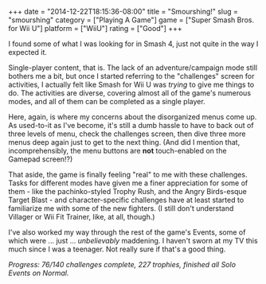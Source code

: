 +++
date = "2014-12-22T18:15:36-08:00"
title = "Smourshing!"
slug = "smourshing"
category = ["Playing A Game"]
game = ["Super Smash Bros. for Wii U"]
platform = ["WiiU"]
rating = ["Good"]
+++

I found some of what I was looking for in Smash 4, just not quite in the way I expected it.

Single-player content, that is.  The lack of an adventure/campaign mode still bothers me a bit, but once I started referring to the "challenges" screen for activities, I actually felt like Smash for Wii U was <i>trying</i> to give me things to do.  The activities are diverse, covering almost all of the game's numerous modes, and all of them can be completed as a single player.

Here, again, is where my concerns about the disorganized menus come up.  As used-to-it as I've become, it's still a dumb hassle to have to back out of three levels of menu, check the challenges screen, then dive three more menus deep again just to get to the next thing.  (And did I mention that, incomprehensibly, the menu buttons are <b>not</b> touch-enabled on the Gamepad screen!?)

That aside, the game is finally feeling "real" to me with these challenges.  Tasks for different modes have given me a finer appreciation for some of them - like the pachinko-styled Trophy Rush, and the Angry Birds-esque Target Blast - and character-specific challenges have at least started to familiarize me with some of the new fighters.  (I still don't understand Villager or Wii Fit Trainer, like, at all, though.)

I've also worked my way through the rest of the game's Events, some of which were ... just ... <i>unbelievably</i> maddening.  I haven't sworn at my TV this much since I was a teenager.  Not really sure if that's a good thing.

<i>Progress: 76/140 challenges complete, 227 trophies, finished all Solo Events on Normal.</i>